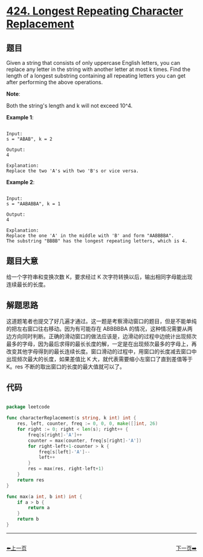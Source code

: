 # [424. Longest Repeating Character Replacement](https://leetcode.com/problems/longest-repeating-character-replacement/)

## 题目


Given a string that consists of only uppercase English letters, you can replace any letter in the string with another letter at most k times. Find the length of a longest substring containing all repeating letters you can get after performing the above operations.

**Note**:  

Both the string's length and k will not exceed 10^4.

**Example 1**:

```

Input:
s = "ABAB", k = 2

Output:
4

Explanation:
Replace the two 'A's with two 'B's or vice versa.

```

**Example 2**:

```

Input:
s = "AABABBA", k = 1

Output:
4

Explanation:
Replace the one 'A' in the middle with 'B' and form "AABBBBA".
The substring "BBBB" has the longest repeating letters, which is 4.

```



## 题目大意


给一个字符串和变换次数 K，要求经过 K 次字符转换以后，输出相同字母能出现连续最长的长度。


## 解题思路

这道题笔者也提交了好几遍才通过。这一题是考察滑动窗口的题目，但是不能单纯的把左右窗口往右移动。因为有可能存在 ABBBBBA 的情况，这种情况需要从两边方向同时判断。正确的滑动窗口的做法应该是，边滑动的过程中边统计出现频次最多的字母，因为最后求得的最长长度的解，一定是在出现频次最多的字母上，再改变其他字母得到的最长连续长度。窗口滑动的过程中，用窗口的长度减去窗口中出现频次最大的长度，如果差值比 K 大，就代表需要缩小左窗口了直到差值等于 K。res 不断的取出窗口的长度的最大值就可以了。




## 代码

```go

package leetcode

func characterReplacement(s string, k int) int {
	res, left, counter, freq := 0, 0, 0, make([]int, 26)
	for right := 0; right < len(s); right++ {
		freq[s[right]-'A']++
		counter = max(counter, freq[s[right]-'A'])
		for right-left+1-counter > k {
			freq[s[left]-'A']--
			left++
		}
		res = max(res, right-left+1)
	}
	return res
}

func max(a int, b int) int {
	if a > b {
		return a
	}
	return b
}

```


----------------------------------------------
<div style="display: flex;justify-content: space-between;align-items: center;">
<p><a href="https://books.halfrost.com/leetcode/ChapterFour/0400~0499/0423.Reconstruct-Original-Digits-from-English/">⬅️上一页</a></p>
<p><a href="https://books.halfrost.com/leetcode/ChapterFour/0400~0499/0433.Minimum-Genetic-Mutation/">下一页➡️</a></p>
</div>
